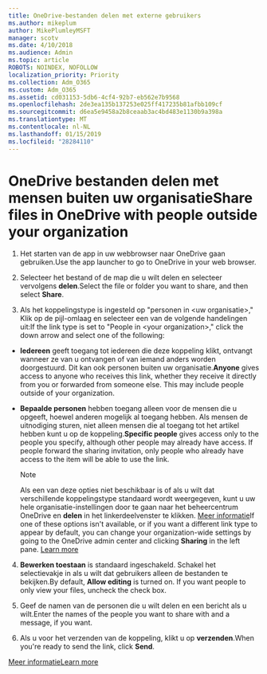 ```yaml
---
title: OneDrive-bestanden delen met externe gebruikers
ms.author: mikeplum
author: MikePlumleyMSFT
manager: scotv
ms.date: 4/10/2018
ms.audience: Admin
ms.topic: article
ROBOTS: NOINDEX, NOFOLLOW
localization_priority: Priority
ms.collection: Adm_O365
ms.custom: Adm_O365
ms.assetid: cd031153-5db6-4cf4-92b7-eb562e7b9568
ms.openlocfilehash: 2de3ea135b137253e025ff417235b81afbb109cf
ms.sourcegitcommit: d6ea5e9458a2b8ceaab3ac4bd483e1130b9a398a
ms.translationtype: MT
ms.contentlocale: nl-NL
ms.lasthandoff: 01/15/2019
ms.locfileid: "28284110"
---
```

# <a name="share-files-in-onedrive-with-people-outside-your-organization"></a><span data-ttu-id="fa880-102">OneDrive bestanden delen met mensen buiten uw organisatie</span><span class="sxs-lookup"><span data-stu-id="fa880-102">Share files in OneDrive with people outside your organization</span></span>

1. <span data-ttu-id="fa880-103">Het starten van de app in uw webbrowser naar OneDrive gaan gebruiken.</span><span class="sxs-lookup"><span data-stu-id="fa880-103">Use the app launcher to go to OneDrive in your web browser.</span></span> 
    
2. <span data-ttu-id="fa880-104">Selecteer het bestand of de map die u wilt delen en selecteer vervolgens **delen**.</span><span class="sxs-lookup"><span data-stu-id="fa880-104">Select the file or folder you want to share, and then select **Share**.</span></span> 
    
3. <span data-ttu-id="fa880-105">Als het koppelingstype is ingesteld op "personen in \<uw organisatie\>," Klik op de pijl-omlaag en selecteer een van de volgende handelingen uit:</span><span class="sxs-lookup"><span data-stu-id="fa880-105">If the link type is set to "People in \<your organization\>," click the down arrow and select one of the following:</span></span> 
    
  - <span data-ttu-id="fa880-p101">**Iedereen** geeft toegang tot iedereen die deze koppeling klikt, ontvangt wanneer ze van u ontvangen of van iemand anders worden doorgestuurd. Dit kan ook personen buiten uw organisatie.</span><span class="sxs-lookup"><span data-stu-id="fa880-p101">**Anyone** gives access to anyone who receives this link, whether they receive it directly from you or forwarded from someone else. This may include people outside of your organization.</span></span> 
    
  - <span data-ttu-id="fa880-p102">**Bepaalde personen** hebben toegang alleen voor de mensen die u opgeeft, hoewel anderen mogelijk al toegang hebben. Als mensen de uitnodiging sturen, niet alleen mensen die al toegang tot het artikel hebben kunt u op de koppeling.</span><span class="sxs-lookup"><span data-stu-id="fa880-p102">**Specific people** gives access only to the people you specify, although other people may already have access. If people forward the sharing invitation, only people who already have access to the item will be able to use the link.</span></span> 
    
    > [!NOTE]
    > <span data-ttu-id="fa880-p103">Als een van deze opties niet beschikbaar is of als u wilt dat verschillende koppelingstype standaard wordt weergegeven, kunt u uw hele organisatie-instellingen door te gaan naar het beheercentrum OneDrive en **delen** in het linkerdeelvenster te klikken. [Meer informatie](https://go.microsoft.com/fwlink/?linkid=871961)</span><span class="sxs-lookup"><span data-stu-id="fa880-p103">If one of these options isn't available, or if you want a different link type to appear by default, you can change your organization-wide settings by going to the OneDrive admin center and clicking **Sharing** in the left pane. [Learn more](https://go.microsoft.com/fwlink/?linkid=871961)</span></span>
  
4. <span data-ttu-id="fa880-p104">**Bewerken toestaan** is standaard ingeschakeld. Schakel het selectievakje in als u wilt dat gebruikers alleen de bestanden te bekijken.</span><span class="sxs-lookup"><span data-stu-id="fa880-p104">By default, **Allow editing** is turned on. If you want people to only view your files, uncheck the check box.</span></span> 
    
5. <span data-ttu-id="fa880-114">Geef de namen van de personen die u wilt delen en een bericht als u wilt.</span><span class="sxs-lookup"><span data-stu-id="fa880-114">Enter the names of the people you want to share with and a message, if you want.</span></span>
    
6. <span data-ttu-id="fa880-115">Als u voor het verzenden van de koppeling, klikt u op **verzenden**.</span><span class="sxs-lookup"><span data-stu-id="fa880-115">When you're ready to send the link, click **Send**.</span></span> 
    
[<span data-ttu-id="fa880-116">Meer informatie</span><span class="sxs-lookup"><span data-stu-id="fa880-116">Learn more</span></span>](https://go.microsoft.com/fwlink/?linkid=871861)
  

